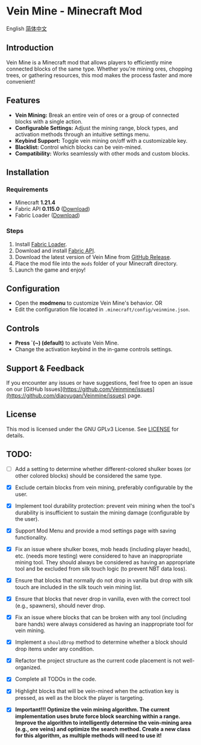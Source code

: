 # Vein Mine - Minecraft Mod
English [简体中文](readme_zhcn.md)

## Introduction
Vein Mine is a Minecraft mod that allows players to efficiently mine connected blocks of the same type. Whether you're mining ores, chopping trees, or gathering resources, this mod makes the process faster and more convenient!

## Features
- **Vein Mining:** Break an entire vein of ores or a group of connected blocks with a single action.
- **Configurable Settings:** Adjust the mining range, block types, and activation methods through an intuitive settings menu.
- **Keybind Support:** Toggle vein mining on/off with a customizable key.
- **Blacklist:** Control which blocks can be vein-mined.
- **Compatibility:** Works seamlessly with other mods and custom blocks.

## Installation
### Requirements
- Minecraft **1.21.4**
- Fabric API **0.115.0** ([Download](https://modrinth.com/mod/fabric-api))
- Fabric Loader ([Download](https://fabricmc.net/use/))

### Steps
1. Install [Fabric Loader](https://fabricmc.net/use/).
2. Download and install [Fabric API](https://modrinth.com/mod/fabric-api).
3. Download the latest version of Vein Mine from [GitHub Release](https://github.com/Veinmine/releases).
4. Place the mod file into the `mods` folder of your Minecraft directory.
5. Launch the game and enjoy!

## Configuration
- Open the **modmenu** to customize Vein Mine's behavior. OR
- Edit the configuration file located in `.minecraft/config/veinmine.json`.
## Controls
- **Press `(~) (default)** to activate Vein Mine.
- Change the activation keybind in the in-game controls settings.

## Support & Feedback
If you encounter any issues or have suggestions, feel free to open an issue on our [GitHub Issues](https://github.com/Veinmine/issues](https://github.com/diaoyugan/Veinmine/issues) page.

## License
This mod is licensed under the GNU GPLv3 License. See [LICENSE](LICENSE) for details.

## TODO:
* [ ] Add a setting to determine whether different-colored shulker boxes (or other colored blocks) should be considered the same type.
* [X] Exclude certain blocks from vein mining, preferably configurable by the user.
* [X] Implement tool durability protection: prevent vein mining when the tool's durability is insufficient to sustain the mining damage (configurable by the user).
* [X] Support Mod Menu and provide a mod settings page with saving functionality.
* [X] Fix an issue where shulker boxes, mob heads (including player heads), etc. (needs more testing) were considered to have an inappropriate mining tool. They should always be considered as having an appropriate tool and be excluded from silk touch logic (to prevent NBT data loss).
* [X] Ensure that blocks that normally do not drop in vanilla but drop with silk touch are included in the silk touch vein mining list.
* [X] Ensure that blocks that never drop in vanilla, even with the correct tool (e.g., spawners), should never drop.
* [X] Fix an issue where blocks that can be broken with any tool (including bare hands) were always considered as having an inappropriate tool for vein mining.
* [X] Implement a `shouldDrop` method to determine whether a block should drop items under any condition.
* [X] Refactor the project structure as the current code placement is not well-organized.
* [X] Complete all TODOs in the code.
* [X] Highlight blocks that will be vein-mined when the activation key is pressed, as well as the block the player is targeting.
* [X] **Important!!! Optimize the vein mining algorithm. The current implementation uses brute force block searching within a range. Improve the algorithm to intelligently determine the vein-mining area (e.g., ore veins) and optimize the search method. Create a new class for this algorithm, as multiple methods will need to use it!**


